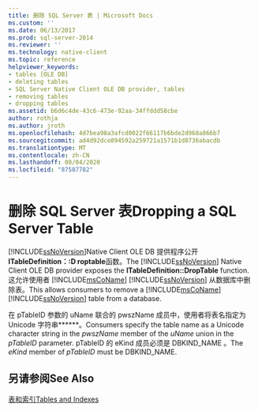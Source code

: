 ```yaml
---
title: 删除 SQL Server 表 | Microsoft Docs
ms.custom: ''
ms.date: 06/13/2017
ms.prod: sql-server-2014
ms.reviewer: ''
ms.technology: native-client
ms.topic: reference
helpviewer_keywords:
- tables [OLE DB]
- deleting tables
- SQL Server Native Client OLE DB provider, tables
- removing tables
- dropping tables
ms.assetid: b6d6c4de-43c6-473e-92aa-34ffddd58cbe
author: rothja
ms.author: jroth
ms.openlocfilehash: 4d7bea98a3afcd0022f66117b6bde2d968a866b7
ms.sourcegitcommit: ad4d92dce894592a259721a1571b1d8736abacdb
ms.translationtype: MT
ms.contentlocale: zh-CN
ms.lasthandoff: 08/04/2020
ms.locfileid: "87587782"
---
```

# <a name="dropping-a-sql-server-table"></a><span data-ttu-id="2d216-102">删除 SQL Server 表</span><span class="sxs-lookup"><span data-stu-id="2d216-102">Dropping a SQL Server Table</span></span>
  <span data-ttu-id="2d216-103">[!INCLUDE[ssNoVersion](../../includes/ssnoversion-md.md)]Native Client OLE DB 提供程序公开**ITableDefinition：:D roptable**函数。</span><span class="sxs-lookup"><span data-stu-id="2d216-103">The [!INCLUDE[ssNoVersion](../../includes/ssnoversion-md.md)] Native Client OLE DB provider exposes the **ITableDefinition::DropTable** function.</span></span> <span data-ttu-id="2d216-104">这允许使用者 [!INCLUDE[msCoName](../../includes/msconame-md.md)] [!INCLUDE[ssNoVersion](../../includes/ssnoversion-md.md)] 从数据库中删除表。</span><span class="sxs-lookup"><span data-stu-id="2d216-104">This allows consumers to remove a [!INCLUDE[msCoName](../../includes/msconame-md.md)] [!INCLUDE[ssNoVersion](../../includes/ssnoversion-md.md)] table from a database.</span></span>  
  
 <span data-ttu-id="2d216-105">在 pTableID 参数的 uName 联合的 pwszName 成员中，使用者将表名指定为 Unicode 字符串\*\*\*\*\*\*。</span><span class="sxs-lookup"><span data-stu-id="2d216-105">Consumers specify the table name as a Unicode character string in the *pwszName* member of the *uName* union in the *pTableID* parameter.</span></span> <span data-ttu-id="2d216-106">pTableID 的 eKind 成员必须是 DBKIND_NAME   。</span><span class="sxs-lookup"><span data-stu-id="2d216-106">The *eKind* member of *pTableID* must be DBKIND_NAME.</span></span>  
  
## <a name="see-also"></a><span data-ttu-id="2d216-107">另请参阅</span><span class="sxs-lookup"><span data-stu-id="2d216-107">See Also</span></span>  
 [<span data-ttu-id="2d216-108">表和索引</span><span class="sxs-lookup"><span data-stu-id="2d216-108">Tables and Indexes</span></span>](tables-and-indexes.md)  
  
  
